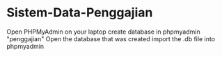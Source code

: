 # Sistem-Data-Penggajian
Open PHPMyAdmin on your laptop
create database in phpmyadmin "penggajian"
Open the database that was created
import the .db file into phpmyadmin
